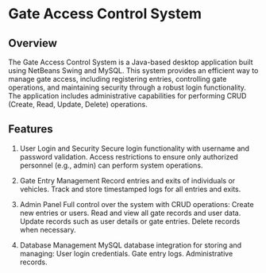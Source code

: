 # Gate Access Control System

## Overview

The Gate Access Control System is a Java-based desktop application built using NetBeans Swing and MySQL. This system provides an efficient way to manage gate access, including registering entries, controlling gate operations, and maintaining security through a robust login functionality. The application includes administrative capabilities for performing CRUD (Create, Read, Update, Delete) operations.

## Features

1. User Login and Security
Secure login functionality with username and password validation.
Access restrictions to ensure only authorized personnel (e.g., admin) can perform system operations.

2. Gate Entry Management
Record entries and exits of individuals or vehicles.
Track and store timestamped logs for all entries and exits.

3. Admin Panel
Full control over the system with CRUD operations:
Create new entries or users.
Read and view all gate records and user data.
Update records such as user details or gate entries.
Delete records when necessary.

4. Database Management
MySQL database integration for storing and managing:
User login credentials.
Gate entry logs.
Administrative records.
